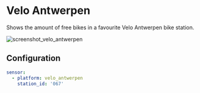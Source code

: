 # Velo Antwerpen

Shows the amount of free bikes in a favourite Velo Antwerpen bike station.

![screenshot_velo_antwerpen](https://i.imgur.com/9gIOT8Z.png)

## Configuration

```yaml
sensor:
  - platform: velo_antwerpen
    station_id: '067'
```
